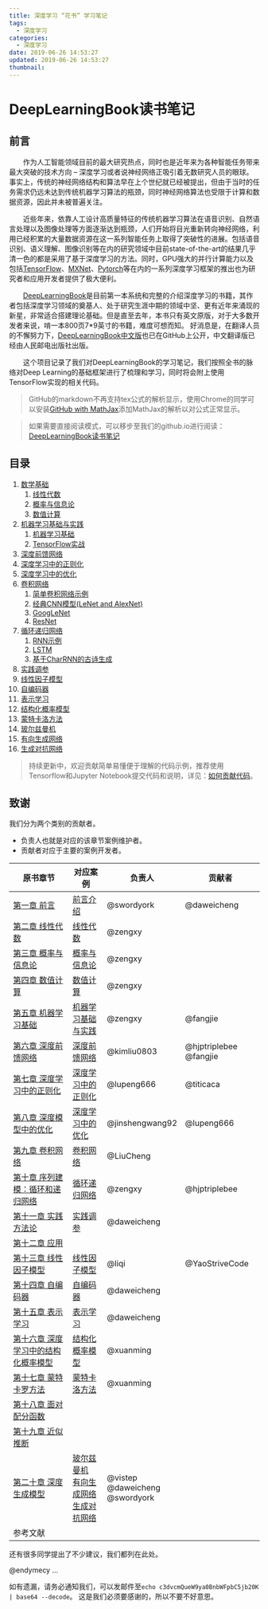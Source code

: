 ```yaml
---
title: 深度学习 “花书” 学习笔记
tags:
  - 深度学习
categories:
  - 深度学习
date: 2019-06-26 14:53:27
updated: 2019-06-26 14:53:27
thumbnail: 
---
```


<!-- more -->
# DeepLearningBook读书笔记

## 前言

&emsp;&emsp;作为人工智能领域目前的最大研究热点，同时也是近年来为各种智能任务带来最大突破的技术方向 – 深度学习或者说神经网络正吸引着无数研究人员的眼球。事实上，传统的神经网络结构和算法早在上个世纪就已经被提出，但由于当时的任务需求仍远未达到传统机器学习算法的瓶颈，同时神经网络算法也受限于计算和数据资源，因此并未被普遍关注。

&emsp;&emsp;近些年来，依靠人工设计高质量特征的传统机器学习算法在语音识别、自然语言处理以及图像处理等方面逐渐达到瓶颈，人们开始将目光重新转向神经网络，利用已经积累的大量数据资源在这一系列智能任务上取得了突破性的进展。包括语音识别、语义理解、图像识别等在内的研究领域中目前state-of-the-art的结果几乎清一色的都是采用了基于深度学习的方法。同时，GPU强大的并行计算能力以及包括[TensorFlow](https://www.tensorflow.org/)、[MXNet](https://mxnet.incubator.apache.org/)、[Pytorch](http://pytorch.org/)等在内的一系列深度学习框架的推出也为研究者和应用开发者提供了极大便利。

&emsp;&emsp;[DeepLearningBook](http://www.deeplearningbook.org/)是目前第一本系统和完整的介绍深度学习的书籍，其作者包括深度学习领域的奠基人、处于研究生涯中期的领域中坚、更有近年来涌现的新星，非常适合搭建理论基础。但是直至去年，本书只有英文原版，对于大多数开发者来说，啃一本800页7*9英寸的书籍，难度可想而知。
好消息是，在翻译人员的不懈努力下，[DeepLearningBook中文版](https://github.com/exacity/deeplearningbook-chinese)也已在GitHub上公开，中文翻译版已经由人民邮电出版社出版。

&emsp;&emsp;这个项目记录了我们对DeepLearningBook的学习笔记，我们按照全书的脉络对Deep Learning的基础框架进行了梳理和学习，同时将会附上使用TensorFlow实现的相关代码。

>GitHub的markdown不再支持tex公式的解析显示，使用Chrome的同学可以安装[GitHub with MathJax](https://chrome.google.com/webstore/detail/github-with-mathjax/ioemnmodlmafdkllaclgeombjnmnbima)添加MathJax的解析以对公式正常显示。

>如果需要直接阅读模式，可以移步至我们的github.io进行阅读：[DeepLearningBook读书笔记](https://discoverml.github.io/simplified-deeplearning/)

## 目录

1. [数学基础](数学基础/README.md)
    1. [线性代数](数学基础/线性代数.md)
    1. [概率与信息论](数学基础/概率与信息论.md)
    1. [数值计算](数学基础/数值计算.md)
1. [机器学习基础与实践](机器学习基础与实践/README.md)
    1. [机器学习基础](机器学习基础与实践/机器学习基础.md)
    1. [TensorFlow实战](机器学习基础与实践/TensorFlow实战.md)
1. [深度前馈网络](深度前馈网络/README.md)
1. [深度学习中的正则化](深度学习中的正则化/README.md)
1. [深度学习中的优化](深度学习中的优化/README.md)
1. [卷积网络](卷积网络/README.md)
    1. [简单卷积网络示例](卷积网络/简单卷积网络.md)
    1. [经典CNN模型(LeNet and AlexNet)](卷积网络/卷积网络进阶.ipynb)
    1. [GoogLeNet](卷积网络/GoogLeNet.ipynb)
    1. [ResNet](卷积网络/ResNet.ipynb)
1. [循环递归网络](循环递归网络/README.md)
    1. [RNN示例](循环递归网络/RNN.md)
    1. [LSTM](循环递归网络/LSTM.md)
    1. [基于CharRNN的古诗生成](循环递归网络/poetry-charRNN.ipynb)
        <!-- 1. [序列到序列学习](循环递归网络/Sequence.md) -->
1. [实践调参](实践调参/README.md)
1. [线性因子模型](线性因子模型/README.md)
1. [自编码器](自编码器/README.md)
1. [表示学习](表示学习/README.md)
1. [结构化概率模型](结构化概率模型/README.md)
1. [蒙特卡洛方法](蒙特卡洛方法/README.md)
1. [玻尔兹曼机](玻尔兹曼机/README.md)
1. [有向生成网络](有向生成网络)
1. [生成对抗网络](生成对抗网络/README.md)


>持续更新中，欢迎贡献简单易懂便于理解的代码示例，推荐使用Tensorflow和Jupyter Notebook提交代码和说明，详见：[如何贡献代码](pending/README.md)。

致谢
--------------------
我们分为两个类别的贡献者。
 - 负责人也就是对应的该章节案例维护者。
 - 贡献者对应于主要的案例开发者。

| 原书章节 | 对应案例  | 负责人 | 贡献者 |
| ------------ | ------------ | ------------ | ------------ |
| [第一章 前言](https://exacity.github.io/deeplearningbook-chinese/Chapter1_introduction/) | [前言介绍](README.md) | @swordyork | @daweicheng |
| [第二章 线性代数](https://exacity.github.io/deeplearningbook-chinese/Chapter2_linear_algebra/) | [线性代数](数学基础/线性代数.md) | @zengxy | |
| [第三章 概率与信息论](https://exacity.github.io/deeplearningbook-chinese/Chapter3_probability_and_information_theory/) | [概率与信息论](数学基础/概率与信息论.md) | @zengxy |  |
| [第四章 数值计算](https://exacity.github.io/deeplearningbook-chinese/Chapter4_numerical_computation/) | [数值计算](数学基础/数值计算.md) | @zengxy |  |
| [第五章 机器学习基础](https://exacity.github.io/deeplearningbook-chinese/Chapter5_machine_learning_basics/) |[机器学习基础与实践](机器学习基础与实践/README.md) |@zengxy  | @fangjie  |
| [第六章 深度前馈网络](https://exacity.github.io/deeplearningbook-chinese/Chapter6_deep_feedforward_networks/) | [深度前馈网络](深度前馈网络/README.md) | @kimliu0803 | @hjptriplebee @fangjie  |
| [第七章 深度学习中的正则化](https://exacity.github.io/deeplearningbook-chinese/Chapter7_regularization/) | [深度学习中的正则化](深度学习中的正则化/README.md) | @lupeng666 | @titicaca |
| [第八章 深度模型中的优化](https://exacity.github.io/deeplearningbook-chinese/Chapter8_optimization_for_training_deep_models/) | [深度学习中的优化](深度学习中的优化/README.md) | @jinshengwang92 | @lupeng666  |
| [第九章 卷积网络](https://exacity.github.io/deeplearningbook-chinese/Chapter9_convolutional_networks/) | [卷积网络](卷积网络/README.md) | @LiuCheng|  |
| [第十章 序列建模：循环和递归网络](https://exacity.github.io/deeplearningbook-chinese/Chapter10_sequence_modeling_rnn/) | [循环递归网络](循环递归网络/README.md) | @zengxy | @hjptriplebee |
| [第十一章 实践方法论](https://exacity.github.io/deeplearningbook-chinese/Chapter11_practical_methodology/) |[实践调参](实践调参/README.md)  | @daweicheng |  |
| [第十二章 应用](https://exacity.github.io/deeplearningbook-chinese/Chapter12_applications/) |  | |  |
| [第十三章 线性因子模型](https://exacity.github.io/deeplearningbook-chinese/Chapter13_linear_factor_models/) | [线性因子模型](线性因子模型/README.md) | @liqi | @YaoStriveCode |
| [第十四章 自编码器](https://exacity.github.io/deeplearningbook-chinese/Chapter14_autoencoders/) | [自编码器](自编码器/README.md) | @daweicheng |  |
| [第十五章 表示学习](https://exacity.github.io/deeplearningbook-chinese/Chapter15_representation_learning/) | [表示学习](表示学习/README.md) |@daweicheng  | |
| [第十六章 深度学习中的结构化概率模型](https://exacity.github.io/deeplearningbook-chinese/Chapter16_structured_probabilistic_modelling/) |[结构化概率模型](结构化概率模型/README.md) | @xuanming |
| [第十七章 蒙特卡罗方法](https://exacity.github.io/deeplearningbook-chinese/Chapter17_monte_carlo_methods/) | [蒙特卡洛方法](蒙特卡洛方法/README.md) | @xuanming |   |
| [第十八章 面对配分函数](https://exacity.github.io/deeplearningbook-chinese/Chapter18_confronting_the_partition_function/) |  | |  |
| [第十九章 近似推断](https://exacity.github.io/deeplearningbook-chinese/Chapter19_approximate_inference/) |  | | |
| [第二十章 深度生成模型](https://exacity.github.io/deeplearningbook-chinese/Chapter20_deep_generative_models/) |[玻尔兹曼机](玻尔兹曼机/README.md)<br> [有向生成网络](有向生成网络)<br> [生成对抗网络](生成对抗网络) | @vistep <br>@daweicheng<br>@swordyork | |
| 参考文献 | | |  |



还有很多同学提出了不少建议，我们都列在此处。

@endymecy ...

如有遗漏，请务必通知我们，可以发邮件至`echo c3dvcmQueW9ya0BnbWFpbC5jb20K | base64 --decode`。
这是我们必须要感谢的，所以不要不好意思。